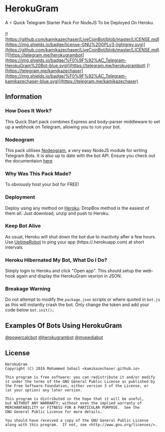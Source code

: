 # HerokuGram

A :zap: Quick Telegram Starter Pack For NodeJS To be Deployed On Heroku.

[![https://github.com/kamikazechaser/LiveCoinBot/blob/master/LICENSE.md](https://img.shields.io/badge/license-GNU%20GPLv3-lightgrey.svg)](https://github.com/kamikazechaser/LiveCoinBot/blob/master/LICENSE.md)
[![https://telegram.me/herokugrambot](https://img.shields.io/badge/%F0%9F%92%AC_Telegram-HerokuGram%20Bot-blue.svg)](https://telegram.me/herokugrambot)
[![https://telegram.me/kamikazechaser](https://img.shields.io/badge/%F0%9F%92%AC_Telegram-kamikazechaser-blue.svg)](https://telegram.me/kamikazechaser)

## Information

### How Does It Work?

This Quick Start pack combines Express and body-parser middleware to set up a webhook on Telegram, allowing you to run your bot.

### Nodeogram

This pack utilises [Nodeogram](https://github.com/ALCC01/nodeogram), a very easy NodeJS module for writing Telegram Bots. It is also up to date with the bot API. Ensure you check out the documentaion [here](https://dev.albertocoscia.me/nodeogram/)

### Why Was This Pack Made?

To obviously host your bot for FREE!

### Deployment

Deploy using any method on [Heroku](https://www.heroku.com). DropBox method is the easiest of them all. Just download, unzip and push to Heroku.

### Keep Bot Alive

As usual, Heroku will shut down the bot due to inactivity after a few hours. Use [UptimeRobot](https://uptimerobot.com) to ping your app (https://<Your App Name>.herokuapp.com) at short intervals

### Heroku Hibernated My Bot, What Do I Do?

Simply login to Heroku and click "Open app". This should setup the web-hook again and display the HerokuGram vesrion in JSON.

### Breakage Warning

Do not attempt to modify the `package.json` scripts or where quoted in `bot.js` as this will instantly crash the bot. Only change the token and add your code below `bot.init();`

## Examples Of Bots Using HerokuGram

[@powercalcbot](https://telegram.me/powercalcbot)
[@herokugrambot](https://telegram.me/herokugrambot)
[@mypediabot](https://telegram.me/mypediabot)

## License
 
    HerokuGram
    Copyright (C) 2016 Mohammed Sohail <kamikazechaser.github.io>

    This program is free software: you can redistribute it and/or modify
    it under the terms of the GNU General Public License as published by
    the Free Software Foundation, either version 3 of the License, or
    (at your option) any later version.

    This program is distributed in the hope that it will be useful,
    but WITHOUT ANY WARRANTY; without even the implied warranty of
    MERCHANTABILITY or FITNESS FOR A PARTICULAR PURPOSE.  See the
    GNU General Public License for more details.

    You should have received a copy of the GNU General Public License
    along with this program.  If not, see <http://www.gnu.org/licenses/>.
